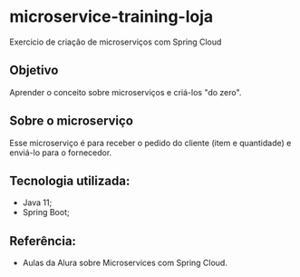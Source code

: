 # microservice-training-loja
Exercicio de criação de microserviços com Spring Cloud

## Objetivo
Aprender o conceito sobre microserviços e criá-los "do zero".

## Sobre o microserviço
Esse microserviço é para receber o pedido do cliente (item e quantidade) e enviá-lo para o fornecedor. 

## Tecnologia utilizada:
 - Java 11;
 - Spring Boot;

 ## Referência:
 - Aulas da Alura sobre Microservices com Spring Cloud.
